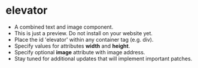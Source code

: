 # elevator
- A combined text and image component.
- This is just a preview. Do not install on your website yet.
- Place the id 'elevator' within any container tag (e.g. div).
- Specify values for attributes **width** and **height**.
- Specify optional **image** attribute with image address.
- Stay tuned for additional updates that will implement important patches. 
